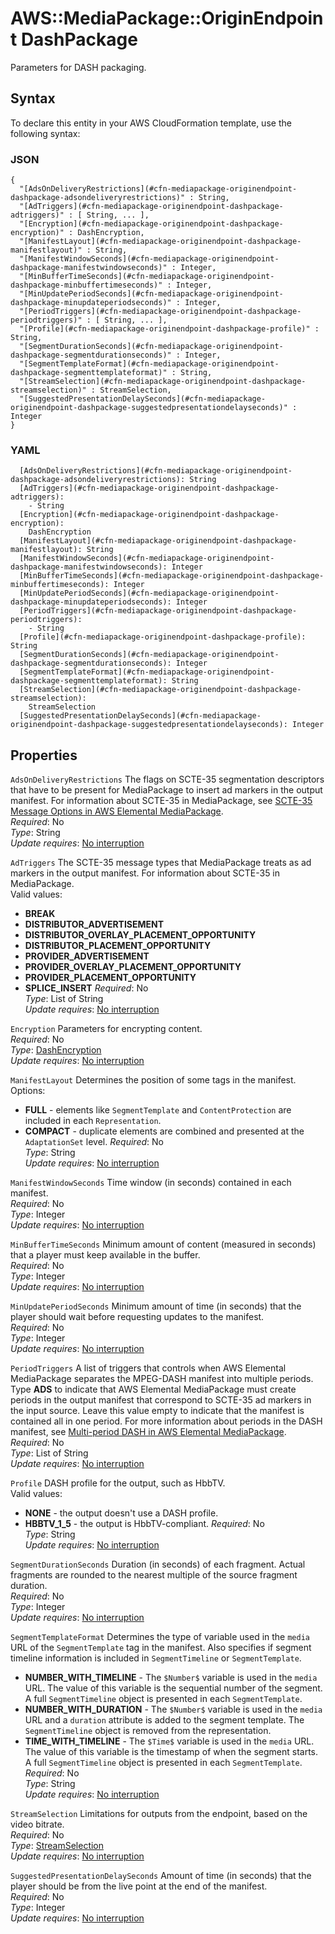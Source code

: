 # AWS::MediaPackage::OriginEndpoint DashPackage<a name="aws-properties-mediapackage-originendpoint-dashpackage"></a>

Parameters for DASH packaging\.

## Syntax<a name="aws-properties-mediapackage-originendpoint-dashpackage-syntax"></a>

To declare this entity in your AWS CloudFormation template, use the following syntax:

### JSON<a name="aws-properties-mediapackage-originendpoint-dashpackage-syntax.json"></a>

```
{
  "[AdsOnDeliveryRestrictions](#cfn-mediapackage-originendpoint-dashpackage-adsondeliveryrestrictions)" : String,
  "[AdTriggers](#cfn-mediapackage-originendpoint-dashpackage-adtriggers)" : [ String, ... ],
  "[Encryption](#cfn-mediapackage-originendpoint-dashpackage-encryption)" : DashEncryption,
  "[ManifestLayout](#cfn-mediapackage-originendpoint-dashpackage-manifestlayout)" : String,
  "[ManifestWindowSeconds](#cfn-mediapackage-originendpoint-dashpackage-manifestwindowseconds)" : Integer,
  "[MinBufferTimeSeconds](#cfn-mediapackage-originendpoint-dashpackage-minbuffertimeseconds)" : Integer,
  "[MinUpdatePeriodSeconds](#cfn-mediapackage-originendpoint-dashpackage-minupdateperiodseconds)" : Integer,
  "[PeriodTriggers](#cfn-mediapackage-originendpoint-dashpackage-periodtriggers)" : [ String, ... ],
  "[Profile](#cfn-mediapackage-originendpoint-dashpackage-profile)" : String,
  "[SegmentDurationSeconds](#cfn-mediapackage-originendpoint-dashpackage-segmentdurationseconds)" : Integer,
  "[SegmentTemplateFormat](#cfn-mediapackage-originendpoint-dashpackage-segmenttemplateformat)" : String,
  "[StreamSelection](#cfn-mediapackage-originendpoint-dashpackage-streamselection)" : StreamSelection,
  "[SuggestedPresentationDelaySeconds](#cfn-mediapackage-originendpoint-dashpackage-suggestedpresentationdelayseconds)" : Integer
}
```

### YAML<a name="aws-properties-mediapackage-originendpoint-dashpackage-syntax.yaml"></a>

```
  [AdsOnDeliveryRestrictions](#cfn-mediapackage-originendpoint-dashpackage-adsondeliveryrestrictions): String
  [AdTriggers](#cfn-mediapackage-originendpoint-dashpackage-adtriggers): 
    - String
  [Encryption](#cfn-mediapackage-originendpoint-dashpackage-encryption): 
    DashEncryption
  [ManifestLayout](#cfn-mediapackage-originendpoint-dashpackage-manifestlayout): String
  [ManifestWindowSeconds](#cfn-mediapackage-originendpoint-dashpackage-manifestwindowseconds): Integer
  [MinBufferTimeSeconds](#cfn-mediapackage-originendpoint-dashpackage-minbuffertimeseconds): Integer
  [MinUpdatePeriodSeconds](#cfn-mediapackage-originendpoint-dashpackage-minupdateperiodseconds): Integer
  [PeriodTriggers](#cfn-mediapackage-originendpoint-dashpackage-periodtriggers): 
    - String
  [Profile](#cfn-mediapackage-originendpoint-dashpackage-profile): String
  [SegmentDurationSeconds](#cfn-mediapackage-originendpoint-dashpackage-segmentdurationseconds): Integer
  [SegmentTemplateFormat](#cfn-mediapackage-originendpoint-dashpackage-segmenttemplateformat): String
  [StreamSelection](#cfn-mediapackage-originendpoint-dashpackage-streamselection): 
    StreamSelection
  [SuggestedPresentationDelaySeconds](#cfn-mediapackage-originendpoint-dashpackage-suggestedpresentationdelayseconds): Integer
```

## Properties<a name="aws-properties-mediapackage-originendpoint-dashpackage-properties"></a>

`AdsOnDeliveryRestrictions`  <a name="cfn-mediapackage-originendpoint-dashpackage-adsondeliveryrestrictions"></a>
The flags on SCTE\-35 segmentation descriptors that have to be present for MediaPackage to insert ad markers in the output manifest\. For information about SCTE\-35 in MediaPackage, see [SCTE\-35 Message Options in AWS Elemental MediaPackage](https://docs.aws.amazon.com/mediapackage/latest/ug/scte.html)\.   
*Required*: No  
*Type*: String  
*Update requires*: [No interruption](https://docs.aws.amazon.com/AWSCloudFormation/latest/UserGuide/using-cfn-updating-stacks-update-behaviors.html#update-no-interrupt)

`AdTriggers`  <a name="cfn-mediapackage-originendpoint-dashpackage-adtriggers"></a>
The SCTE\-35 message types that MediaPackage treats as ad markers in the output manifest\. For information about SCTE\-35 in MediaPackage\.   
 Valid values:   
+  **BREAK**
+  **DISTRIBUTOR\_ADVERTISEMENT**
+  **DISTRIBUTOR\_OVERLAY\_PLACEMENT\_OPPORTUNITY**
+  **DISTRIBUTOR\_PLACEMENT\_OPPORTUNITY**
+  **PROVIDER\_ADVERTISEMENT**
+  **PROVIDER\_OVERLAY\_PLACEMENT\_OPPORTUNITY**
+  **PROVIDER\_PLACEMENT\_OPPORTUNITY**
+  **SPLICE\_INSERT**
*Required*: No  
*Type*: List of String  
*Update requires*: [No interruption](https://docs.aws.amazon.com/AWSCloudFormation/latest/UserGuide/using-cfn-updating-stacks-update-behaviors.html#update-no-interrupt)

`Encryption`  <a name="cfn-mediapackage-originendpoint-dashpackage-encryption"></a>
Parameters for encrypting content\.  
*Required*: No  
*Type*: [DashEncryption](aws-properties-mediapackage-originendpoint-dashencryption.md)  
*Update requires*: [No interruption](https://docs.aws.amazon.com/AWSCloudFormation/latest/UserGuide/using-cfn-updating-stacks-update-behaviors.html#update-no-interrupt)

`ManifestLayout`  <a name="cfn-mediapackage-originendpoint-dashpackage-manifestlayout"></a>
Determines the position of some tags in the manifest\.   
Options:  
+  **FULL** \- elements like `SegmentTemplate` and `ContentProtection` are included in each `Representation`\.
+  **COMPACT** \- duplicate elements are combined and presented at the `AdaptationSet` level\.
*Required*: No  
*Type*: String  
*Update requires*: [No interruption](https://docs.aws.amazon.com/AWSCloudFormation/latest/UserGuide/using-cfn-updating-stacks-update-behaviors.html#update-no-interrupt)

`ManifestWindowSeconds`  <a name="cfn-mediapackage-originendpoint-dashpackage-manifestwindowseconds"></a>
Time window \(in seconds\) contained in each manifest\.  
*Required*: No  
*Type*: Integer  
*Update requires*: [No interruption](https://docs.aws.amazon.com/AWSCloudFormation/latest/UserGuide/using-cfn-updating-stacks-update-behaviors.html#update-no-interrupt)

`MinBufferTimeSeconds`  <a name="cfn-mediapackage-originendpoint-dashpackage-minbuffertimeseconds"></a>
Minimum amount of content \(measured in seconds\) that a player must keep available in the buffer\.  
*Required*: No  
*Type*: Integer  
*Update requires*: [No interruption](https://docs.aws.amazon.com/AWSCloudFormation/latest/UserGuide/using-cfn-updating-stacks-update-behaviors.html#update-no-interrupt)

`MinUpdatePeriodSeconds`  <a name="cfn-mediapackage-originendpoint-dashpackage-minupdateperiodseconds"></a>
Minimum amount of time \(in seconds\) that the player should wait before requesting updates to the manifest\.  
*Required*: No  
*Type*: Integer  
*Update requires*: [No interruption](https://docs.aws.amazon.com/AWSCloudFormation/latest/UserGuide/using-cfn-updating-stacks-update-behaviors.html#update-no-interrupt)

`PeriodTriggers`  <a name="cfn-mediapackage-originendpoint-dashpackage-periodtriggers"></a>
A list of triggers that controls when AWS Elemental MediaPackage separates the MPEG\-DASH manifest into multiple periods\. Type **ADS** to indicate that AWS Elemental MediaPackage must create periods in the output manifest that correspond to SCTE\-35 ad markers in the input source\. Leave this value empty to indicate that the manifest is contained all in one period\. For more information about periods in the DASH manifest, see [Multi\-period DASH in AWS Elemental MediaPackage](https://docs.aws.amazon.com/mediapackage/latest/ug/multi-period.html)\.   
*Required*: No  
*Type*: List of String  
*Update requires*: [No interruption](https://docs.aws.amazon.com/AWSCloudFormation/latest/UserGuide/using-cfn-updating-stacks-update-behaviors.html#update-no-interrupt)

`Profile`  <a name="cfn-mediapackage-originendpoint-dashpackage-profile"></a>
DASH profile for the output, such as HbbTV\.  
Valid values:  
+  **NONE** \- the output doesn't use a DASH profile\.
+  **HBBTV\_1\_5** \- the output is HbbTV\-compliant\.
*Required*: No  
*Type*: String  
*Update requires*: [No interruption](https://docs.aws.amazon.com/AWSCloudFormation/latest/UserGuide/using-cfn-updating-stacks-update-behaviors.html#update-no-interrupt)

`SegmentDurationSeconds`  <a name="cfn-mediapackage-originendpoint-dashpackage-segmentdurationseconds"></a>
Duration \(in seconds\) of each fragment\. Actual fragments are rounded to the nearest multiple of the source fragment duration\.   
*Required*: No  
*Type*: Integer  
*Update requires*: [No interruption](https://docs.aws.amazon.com/AWSCloudFormation/latest/UserGuide/using-cfn-updating-stacks-update-behaviors.html#update-no-interrupt)

`SegmentTemplateFormat`  <a name="cfn-mediapackage-originendpoint-dashpackage-segmenttemplateformat"></a>
Determines the type of variable used in the `media` URL of the `SegmentTemplate` tag in the manifest\. Also specifies if segment timeline information is included in `SegmentTimeline` or `SegmentTemplate`\.  
+  **NUMBER\_WITH\_TIMELINE** \- The `$Number$` variable is used in the `media` URL\. The value of this variable is the sequential number of the segment\. A full `SegmentTimeline` object is presented in each `SegmentTemplate`\.
+  **NUMBER\_WITH\_DURATION** \- The `$Number$` variable is used in the `media` URL and a `duration` attribute is added to the segment template\. The `SegmentTimeline` object is removed from the representation\.
+  **TIME\_WITH\_TIMELINE** \- The `$Time$` variable is used in the `media` URL\. The value of this variable is the timestamp of when the segment starts\. A full `SegmentTimeline` object is presented in each `SegmentTemplate`\.
*Required*: No  
*Type*: String  
*Update requires*: [No interruption](https://docs.aws.amazon.com/AWSCloudFormation/latest/UserGuide/using-cfn-updating-stacks-update-behaviors.html#update-no-interrupt)

`StreamSelection`  <a name="cfn-mediapackage-originendpoint-dashpackage-streamselection"></a>
Limitations for outputs from the endpoint, based on the video bitrate\.  
*Required*: No  
*Type*: [StreamSelection](aws-properties-mediapackage-originendpoint-streamselection.md)  
*Update requires*: [No interruption](https://docs.aws.amazon.com/AWSCloudFormation/latest/UserGuide/using-cfn-updating-stacks-update-behaviors.html#update-no-interrupt)

`SuggestedPresentationDelaySeconds`  <a name="cfn-mediapackage-originendpoint-dashpackage-suggestedpresentationdelayseconds"></a>
Amount of time \(in seconds\) that the player should be from the live point at the end of the manifest\.  
*Required*: No  
*Type*: Integer  
*Update requires*: [No interruption](https://docs.aws.amazon.com/AWSCloudFormation/latest/UserGuide/using-cfn-updating-stacks-update-behaviors.html#update-no-interrupt)